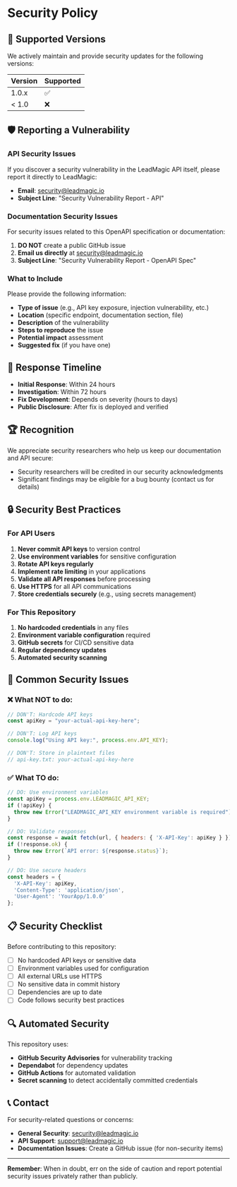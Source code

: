 # Security Policy

## 🔐 Supported Versions

We actively maintain and provide security updates for the following versions:

| Version | Supported          |
| ------- | ------------------ |
| 1.0.x   | :white_check_mark: |
| < 1.0   | :x:                |

## 🛡️ Reporting a Vulnerability

### API Security Issues

If you discover a security vulnerability in the LeadMagic API itself, please report it directly to LeadMagic:

- **Email**: [security@leadmagic.io](mailto:security@leadmagic.io)
- **Subject Line**: "Security Vulnerability Report - API"

### Documentation Security Issues

For security issues related to this OpenAPI specification or documentation:

1. **DO NOT** create a public GitHub issue
2. **Email us directly** at [security@leadmagic.io](mailto:security@leadmagic.io)
3. **Subject Line**: "Security Vulnerability Report - OpenAPI Spec"

### What to Include

Please provide the following information:

- **Type of issue** (e.g., API key exposure, injection vulnerability, etc.)
- **Location** (specific endpoint, documentation section, file)
- **Description** of the vulnerability
- **Steps to reproduce** the issue
- **Potential impact** assessment
- **Suggested fix** (if you have one)

## 🚀 Response Timeline

- **Initial Response**: Within 24 hours
- **Investigation**: Within 72 hours
- **Fix Development**: Depends on severity (hours to days)
- **Public Disclosure**: After fix is deployed and verified

## 🏆 Recognition

We appreciate security researchers who help us keep our documentation and API secure:

- Security researchers will be credited in our security acknowledgments
- Significant findings may be eligible for a bug bounty (contact us for details)

## 🔒 Security Best Practices

### For API Users

1. **Never commit API keys** to version control
2. **Use environment variables** for sensitive configuration
3. **Rotate API keys regularly**
4. **Implement rate limiting** in your applications
5. **Validate all API responses** before processing
6. **Use HTTPS** for all API communications
7. **Store credentials securely** (e.g., using secrets management)

### For This Repository

1. **No hardcoded credentials** in any files
2. **Environment variable configuration** required
3. **GitHub secrets** for CI/CD sensitive data
4. **Regular dependency updates**
5. **Automated security scanning**

## 🚨 Common Security Issues

### ❌ What NOT to do:

```javascript
// DON'T: Hardcode API keys
const apiKey = "your-actual-api-key-here";

// DON'T: Log API keys
console.log("Using API key:", process.env.API_KEY);

// DON'T: Store in plaintext files
// api-key.txt: your-actual-api-key-here
```

### ✅ What TO do:

```javascript
// DO: Use environment variables
const apiKey = process.env.LEADMAGIC_API_KEY;
if (!apiKey) {
  throw new Error("LEADMAGIC_API_KEY environment variable is required");
}

// DO: Validate responses
const response = await fetch(url, { headers: { 'X-API-Key': apiKey } });
if (!response.ok) {
  throw new Error(`API error: ${response.status}`);
}

// DO: Use secure headers
const headers = {
  'X-API-Key': apiKey,
  'Content-Type': 'application/json',
  'User-Agent': 'YourApp/1.0.0'
};
```

## 📋 Security Checklist

Before contributing to this repository:

- [ ] No hardcoded API keys or sensitive data
- [ ] Environment variables used for configuration
- [ ] All external URLs use HTTPS
- [ ] No sensitive data in commit history
- [ ] Dependencies are up to date
- [ ] Code follows security best practices

## 🔍 Automated Security

This repository uses:

- **GitHub Security Advisories** for vulnerability tracking
- **Dependabot** for dependency updates
- **GitHub Actions** for automated validation
- **Secret scanning** to detect accidentally committed credentials

## 📞 Contact

For security-related questions or concerns:

- **General Security**: [security@leadmagic.io](mailto:security@leadmagic.io)
- **API Support**: [support@leadmagic.io](mailto:support@leadmagic.io)
- **Documentation Issues**: Create a GitHub issue (for non-security items)

---

**Remember**: When in doubt, err on the side of caution and report potential security issues privately rather than publicly. 